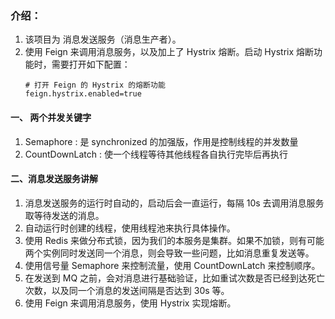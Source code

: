 ### 介绍：
1. 该项目为 消息发送服务（消息生产者）。
2. 使用 Feign 来调用消息服务，以及加上了 Hystrix 熔断。启动 Hystrix 熔断功能时，需要打开如下配置：
    ```properties
    # 打开 Feign 的 Hystrix 的熔断功能
    feign.hystrix.enabled=true
    ```
#### 一、 两个并发关键字
1. Semaphore : 是 synchronized 的加强版，作用是控制线程的并发数量
2. CountDownLatch : 使一个线程等待其他线程各自执行完毕后再执行

#### 二、消息发送服务讲解
1. 消息发送服务的运行时自动的，启动后会一直运行，每隔 10s 去调用消息服务取等待发送的消息。
2. 自动运行时创建的线程，使用线程池来执行具体操作。
3. 使用 Redis 来做分布式锁，因为我们的本服务是集群。如果不加锁，则有可能两个实例同时发送同一个消息，则会导致一些问题，比如消息重复发送等。
4. 使用信号量 Semaphore 来控制流量，使用 CountDownLatch 来控制顺序。
5. 在发送到 MQ 之前，会对消息进行基础验证，比如重试次数是否已经到达死亡次数，以及同一个消息的发送间隔是否达到 30s 等。
6. 使用 Feign 来调用消息服务，使用 Hystrix 实现熔断。